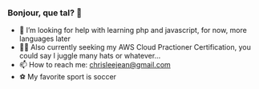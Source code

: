 ### Bonjour, que tal? 👋
- 🤔 I’m looking for help with learning php and javascript, for now, more languages later
- 🤹🏾 Also currently seeking my AWS Cloud Practioner Certification, you could say I juggle many hats or whatever...
- 📫 How to reach me: chrisleejean@gmail.com
- ⚽️ My favorite sport is soccer


<!--
**lee690/lee690** is a ✨ _special_ ✨ repository because its `README.md` (this file) appears on your GitHub profile.

Here are some ideas to get you started:

- 🔭 I’m currently working on ...
- 🌱 I’m currently learning ...
- 👯 I’m looking to collaborate on ...
- 🤔 I’m looking for help with ...
- 💬 Ask me about ...
- 📫 How to reach me: ...
- 😄 Pronouns: ...
- ⚡ Fun fact: ...
-->
